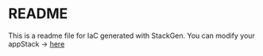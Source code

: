 # README
This is a readme file for IaC generated with StackGen.
You can modify your appStack -> [here](http://main.dev.stackgen.com/appstacks/b2efd6cc-bab6-43d3-bcc1-51d42022527f)
